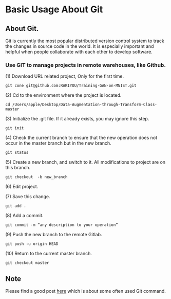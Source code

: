 # Basic Usage About Git
## About Git.
Git is currently the most popular distributed version control system to track the changes in source code in the world. It is especially important and helpful when people collaborate with each other to develop software.

### Use GIT to manage projects in remote warehouses, like Github.

(1) Download URL related project, Only for the first time.
```
git cone git@github.com:RAKIYOU/Training-GAN-on-MNIST.git
```
(2) Cd to the environment where the project is located.
```
cd /Users/apple/Desktop/Data-Augmentation-through-Transform-Class-master
```
(3) Initialize the .git file. If it already exists, you may ignore this step.
```
git init
```
(4) Check the current branch to ensure that the new operation does not occur in the master branch but in the new branch.
```
git status
```
(5) Create a new branch, and switch to it. All modifications to project are on this branch.
```
git checkout  -b new_branch
```
(6) Edit project.  

(7) Save this change.
```
git add .
```
(8) Add a commit.
```
git commit -m “any description to your operation” 
```
(9) Push the new branch to the remote Gitlab.
```
git push -u origin HEAD 
```
(10) Return to the current master branch.
```
git checkout master
```
## Note
Please find a good post [here](https://towardsdatascience.com/top-20-most-frequently-used-git-commands-part-1-5f8c9212509f) which is about some often used Git command.  
